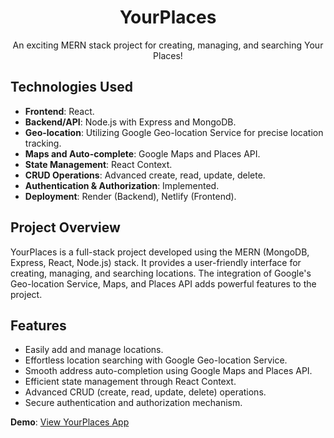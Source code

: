 <div align="center">
  <h1>YourPlaces</h1>
  <p>
    An exciting MERN stack project for creating, managing, and searching Your Places!
  </p>
</div>

## Technologies Used

- **Frontend**: React.
- **Backend/API**: Node.js with Express and MongoDB.
- **Geo-location**: Utilizing Google Geo-location Service for precise location tracking.
- **Maps and Auto-complete**: Google Maps and Places API.
- **State Management**: React Context.
- **CRUD Operations**: Advanced create, read, update, delete.
- **Authentication & Authorization**: Implemented.
- **Deployment**: Render (Backend), Netlify (Frontend).

## Project Overview

YourPlaces is a full-stack project developed using the MERN (MongoDB, Express, React, Node.js) stack. It provides a user-friendly interface for creating, managing, and searching locations. The integration of Google's Geo-location Service, Maps, and Places API adds powerful features to the project.

## Features

- Easily add and manage locations.
- Effortless location searching with Google Geo-location Service.
- Smooth address auto-completion using Google Maps and Places API.
- Efficient state management through React Context.
- Advanced CRUD (create, read, update, delete) operations.
- Secure authentication and authorization mechanism.

**Demo**: [View YourPlaces App](https://your-places-michael.netlify.app/)

